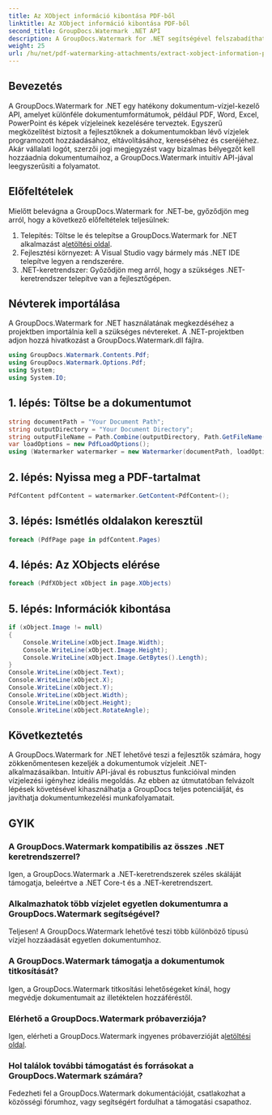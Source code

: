 ```yaml
---
title: Az XObject információ kibontása PDF-ből
linktitle: Az XObject információ kibontása PDF-ből
second_title: GroupDocs.Watermark .NET API
description: A GroupDocs.Watermark for .NET segítségével felszabadíthatja a dokumentumok vízjelezésének erejét. Zökkenőmentesen kezelheti a vízjeleket PDF-ekben, Word-dokumentumokban és képekben.
weight: 25
url: /hu/net/pdf-watermarking-attachments/extract-xobject-information-pdf/
---
```

## Bevezetés
A GroupDocs.Watermark for .NET egy hatékony dokumentum-vízjel-kezelő API, amelyet különféle dokumentumformátumok, például PDF, Word, Excel, PowerPoint és képek vízjeleinek kezelésére terveztek. Egyszerű megközelítést biztosít a fejlesztőknek a dokumentumokban lévő vízjelek programozott hozzáadásához, eltávolításához, kereséséhez és cseréjéhez. Akár vállalati logót, szerzői jogi megjegyzést vagy bizalmas bélyegzőt kell hozzáadnia dokumentumaihoz, a GroupDocs.Watermark intuitív API-jával leegyszerűsíti a folyamatot.
## Előfeltételek
Mielőtt belevágna a GroupDocs.Watermark for .NET-be, győződjön meg arról, hogy a következő előfeltételek teljesülnek:
1. Telepítés: Töltse le és telepítse a GroupDocs.Watermark for .NET alkalmazást a[letöltési oldal](https://releases.groupdocs.com/Watermark/net/).
2. Fejlesztési környezet: A Visual Studio vagy bármely más .NET IDE telepítve legyen a rendszerére.
3. .NET-keretrendszer: Győződjön meg arról, hogy a szükséges .NET-keretrendszer telepítve van a fejlesztőgépen.

## Névterek importálása
A GroupDocs.Watermark for .NET használatának megkezdéséhez a projektben importálnia kell a szükséges névtereket.
A .NET-projektben adjon hozzá hivatkozást a GroupDocs.Watermark.dll fájlra.
```csharp
using GroupDocs.Watermark.Contents.Pdf;
using GroupDocs.Watermark.Options.Pdf;
using System;
using System.IO;
```
## 1. lépés: Töltse be a dokumentumot
```csharp
string documentPath = "Your Document Path";
string outputDirectory = "Your Document Directory";
string outputFileName = Path.Combine(outputDirectory, Path.GetFileName(documentPath));
var loadOptions = new PdfLoadOptions();
using (Watermarker watermarker = new Watermarker(documentPath, loadOptions))
```
## 2. lépés: Nyissa meg a PDF-tartalmat
```csharp
PdfContent pdfContent = watermarker.GetContent<PdfContent>();
```
## 3. lépés: Ismétlés oldalakon keresztül
```csharp
foreach (PdfPage page in pdfContent.Pages)
```
## 4. lépés: Az XObjects elérése
```csharp
foreach (PdfXObject xObject in page.XObjects)
```
## 5. lépés: Információk kibontása
```csharp
if (xObject.Image != null)
{
    Console.WriteLine(xObject.Image.Width);
    Console.WriteLine(xObject.Image.Height);
    Console.WriteLine(xObject.Image.GetBytes().Length);
}
Console.WriteLine(xObject.Text);
Console.WriteLine(xObject.X);
Console.WriteLine(xObject.Y);
Console.WriteLine(xObject.Width);
Console.WriteLine(xObject.Height);
Console.WriteLine(xObject.RotateAngle);
```

## Következtetés
A GroupDocs.Watermark for .NET lehetővé teszi a fejlesztők számára, hogy zökkenőmentesen kezeljék a dokumentumok vízjeleit .NET-alkalmazásaikban. Intuitív API-jával és robusztus funkcióival minden vízjelezési igényhez ideális megoldás. Az ebben az útmutatóban felvázolt lépések követésével kihasználhatja a GroupDocs teljes potenciálját, és javíthatja dokumentumkezelési munkafolyamatait.
## GYIK
### A GroupDocs.Watermark kompatibilis az összes .NET keretrendszerrel?
Igen, a GroupDocs.Watermark a .NET-keretrendszerek széles skáláját támogatja, beleértve a .NET Core-t és a .NET-keretrendszert.
### Alkalmazhatok több vízjelet egyetlen dokumentumra a GroupDocs.Watermark segítségével?
Teljesen! A GroupDocs.Watermark lehetővé teszi több különböző típusú vízjel hozzáadását egyetlen dokumentumhoz.
### A GroupDocs.Watermark támogatja a dokumentumok titkosítását?
Igen, a GroupDocs.Watermark titkosítási lehetőségeket kínál, hogy megvédje dokumentumait az illetéktelen hozzáféréstől.
### Elérhető a GroupDocs.Watermark próbaverziója?
 Igen, elérheti a GroupDocs.Watermark ingyenes próbaverzióját a[letöltési oldal](https://releases.groupdocs.com/).
### Hol találok további támogatást és forrásokat a GroupDocs.Watermark számára?
Fedezheti fel a GroupDocs.Watermark dokumentációját, csatlakozhat a közösségi fórumhoz, vagy segítségért fordulhat a támogatási csapathoz.